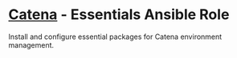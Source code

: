 # [Catena](https://github.com/alysoid/catena) - Essentials Ansible Role

Install and configure essential packages for Catena environment management.
